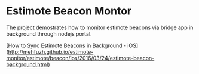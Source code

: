 # Estimote Beacon Montor

The project demostrates how to monitor estimote beacons via bridge app in background through nodejs portal.

[How to Sync Estimote Beacons in Background - iOS] (http://mehfuzh.github.io/estimote-monitor/estimote/beacon/ios/2016/03/24/estimote-beacon-background.html)
